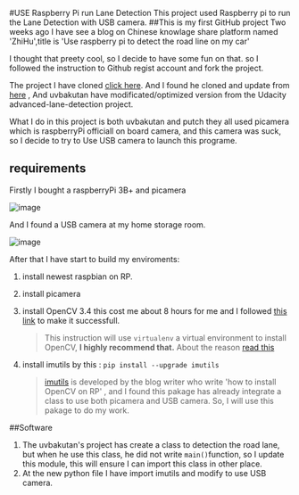 #USE Raspberry Pi run Lane Detection
This project used Raspberry pi to run the Lane Detection with USB camera.
##This is my first GitHub project
Two weeks ago I have see a blog on Chinese knowlage share platform named 'ZhiHu',title is 'Use raspberry pi to detect the road line on my car'

I thought that preety cool, so I decide to have some fun on that. so I followed the instruction to Github regist account and fork the project.

The project I have cloned [click here](https://github.com/putcn/lane-detection-raspberry-pi). And I found he cloned and update from [here](https://github.com/uvbakutan/lane-detection-raspberry-pi)
, And uvbakutan have modificated/optimized version from the Udacity advanced-lane-detection project.

What I do in this project is both uvbakutan and putch
they all used picamera which is raspberryPi officiall on board camera, and this camera was suck, so I decide to try to Use USB camera to launch this programe.


## requirements
Firstly I bought a raspberryPi 3B+ and picamera 

![image](http://github.com/itmyhome2013/readme_add_pic/raw/master/images/nongshalie.jpg)

And I found a USB camera at my home storage room.

![image](http://github.com/itmyhome2013/readme_add_pic/raw/master/images/nongshalie.jpg)

After that I have start to build my enviroments:

1. install newest raspbian on RP.
2. install picamera
3. install OpenCV 3.4 this cost me about 8 hours for me and I followed [this link](https://www.pyimagesearch.com/2017/09/04/raspbian-stretch-install-opencv-3-python-on-your-raspberry-pi/) to make it successfull. 

	>This instruction will use `virtualenv` a virtual environment  to install OpenCV,  **I highly recommend that.** About the reason [read this](https://realpython.com/python-virtual-environments-a-primer/)

4. install imutils by this : ```pip install --upgrade imutils```

	>[imutils](https://github.com/jrosebr1/imutils) is developed by the blog writer who write 'how to install OpenCV on RP' , and I found this pakage has already integrate a class to use both picamera and USB camera. So, I will use this pakage to do my work.

##Software

1. The uvbakutan's project has create a class to detection the road lane, but when he use this class, he did not write `main()`function, so I update this module, this will ensure I can import this class in other place.
2. At the new python file I have import imutils and modify to use USB camera.
